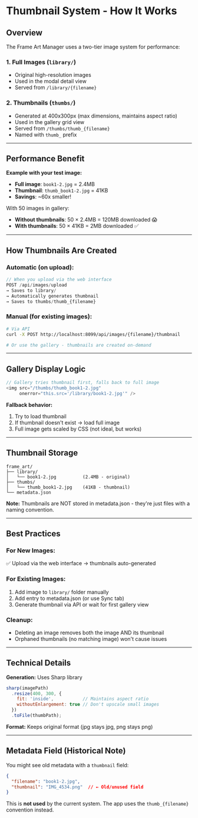 # Thumbnail System - How It Works

## Overview

The Frame Art Manager uses a two-tier image system for performance:

### 1. **Full Images** (`library/`)
- Original high-resolution images
- Used in the modal detail view
- Served from `/library/{filename}`

### 2. **Thumbnails** (`thumbs/`)
- Generated at 400x300px (max dimensions, maintains aspect ratio)
- Used in the gallery grid view
- Served from `/thumbs/thumb_{filename}`
- Named with `thumb_` prefix

---

## Performance Benefit

**Example with your test image:**
- **Full image**: `book1-2.jpg` = 2.4MB
- **Thumbnail**: `thumb_book1-2.jpg` = 41KB
- **Savings**: ~60x smaller! 

With 50 images in gallery:
- **Without thumbnails**: 50 × 2.4MB = 120MB downloaded 😱
- **With thumbnails**: 50 × 41KB = 2MB downloaded ✅

---

## How Thumbnails Are Created

### Automatic (on upload):
```javascript
// When you upload via the web interface
POST /api/images/upload
→ Saves to library/
→ Automatically generates thumbnail
→ Saves to thumbs/thumb_{filename}
```

### Manual (for existing images):
```bash
# Via API
curl -X POST http://localhost:8099/api/images/{filename}/thumbnail

# Or use the gallery - thumbnails are created on-demand
```

---

## Gallery Display Logic

```javascript
// Gallery tries thumbnail first, falls back to full image
<img src="/thumbs/thumb_book1-2.jpg" 
     onerror="this.src='/library/book1-2.jpg'" />
```

**Fallback behavior:**
1. Try to load thumbnail
2. If thumbnail doesn't exist → load full image
3. Full image gets scaled by CSS (not ideal, but works)

---

## Thumbnail Storage

```
frame_art/
├── library/
│   └── book1-2.jpg          (2.4MB - original)
├── thumbs/
│   └── thumb_book1-2.jpg    (41KB - thumbnail)
└── metadata.json
```

**Note:** Thumbnails are NOT stored in metadata.json - they're just files with a naming convention.

---

## Best Practices

### For New Images:
✅ Upload via the web interface → thumbnails auto-generated

### For Existing Images:
1. Add image to `library/` folder manually
2. Add entry to metadata.json (or use Sync tab)
3. Generate thumbnail via API or wait for first gallery view

### Cleanup:
- Deleting an image removes both the image AND its thumbnail
- Orphaned thumbnails (no matching image) won't cause issues

---

## Technical Details

**Generation:** Uses Sharp library
```javascript
sharp(imagePath)
  .resize(400, 300, {
    fit: 'inside',           // Maintains aspect ratio
    withoutEnlargement: true // Don't upscale small images
  })
  .toFile(thumbPath);
```

**Format:** Keeps original format (jpg stays jpg, png stays png)

---

## Metadata Field (Historical Note)

You might see old metadata with a `thumbnail` field:
```json
{
  "filename": "book1-2.jpg",
  "thumbnail": "IMG_4534.png"  // ← Old/unused field
}
```

This is **not used** by the current system. The app uses the `thumb_{filename}` convention instead.
